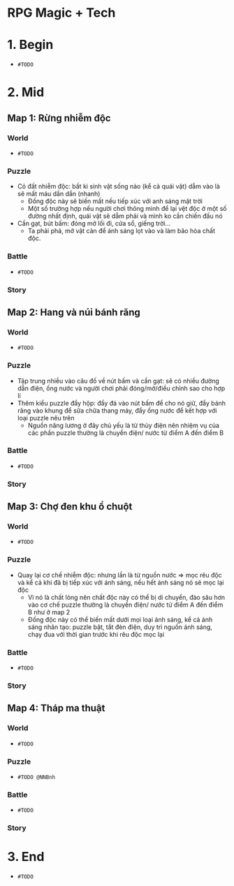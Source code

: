 # RPG Magic + Tech

# 1. Begin
- `#TODO`



# 2. Mid
## Map 1: Rừng nhiễm độc
### World
- `#TODO`

### Puzzle
- Cỏ đất nhiễm độc: bất kì sinh vật sống nào (kể cả quái vật) dẫm vào là sẽ mất máu dần dần (nhanh)
  - Đống độc này sẽ biến mất nếu tiếp xúc với anh sáng mặt trời
  - Một số trường hợp nếu người chơi thông minh để lại vệt độc ở một số đường nhất định, quái vật sẽ dẫm phải và mình ko cần chiến đấu nó
- Cần gạt, bút bấm: đóng mở lối đi, cửa sổ, giếng trời...
  - Ta phải phá, mở vật cản để ánh sáng lọt vào và làm bão hòa chất độc.

### Battle
- `#TODO`

### Story



## Map 2: Hang và núi bánh răng
### World
- `#TODO`

### Puzzle
- Tập trung nhiều vào câu đố về nút bấm và cần gạt: sẽ có nhiều đường dẫn điện, ống nước và người chơi phải đóng/mở/điều chỉnh sao cho hợp lí
- Thêm kiểu puzzle đẩy hộp: đẩy đá vào nút bấm để cho nó giữ, đẩy bánh răng vào khung để sữa chữa thang máy, đẩy ống nước để kết hợp với loại puzzle nêu trên
  - Nguồn năng lương ở đây chủ yếu là từ thủy điện nên nhiệm vụ của các phần puzzle thường là chuyền điện/ nước từ điểm A đến điểm B

### Battle
- `#TODO`

### Story


## Map 3: Chợ đen khu ổ chuột
### World
- `#TODO`

### Puzzle
- Quay lại cơ chế nhiễm độc: nhưng lần là từ nguồn nước => mọc rêu độc và kể cả khi đã bị tiếp xúc với ánh sáng, nếu hết ánh sáng nó sẽ mọc lại độc
  - Vì nó là chất lỏng nên chất độc này có thể bị di chuyển, đào sâu hơn vào cơ chế puzzle thường là chuyền điện/ nước từ điểm A đến điểm B như ở map 2
  - Đống độc này có thể biến mất dưới mọi loại ánh sáng, kể cả ánh sáng nhân tạo: puzzle bật, tắt đèn điện, duy trì nguồn ánh sáng, chạy đua với thời gian trước khi rêu độc mọc lại

### Battle
- `#TODO`

### Story


## Map 4: Tháp ma thuật
### World
- `#TODO`

### Puzzle
- `#TODO @NNBnh`

### Battle
- `#TODO`

### Story



# 3. End
- `#TODO`

